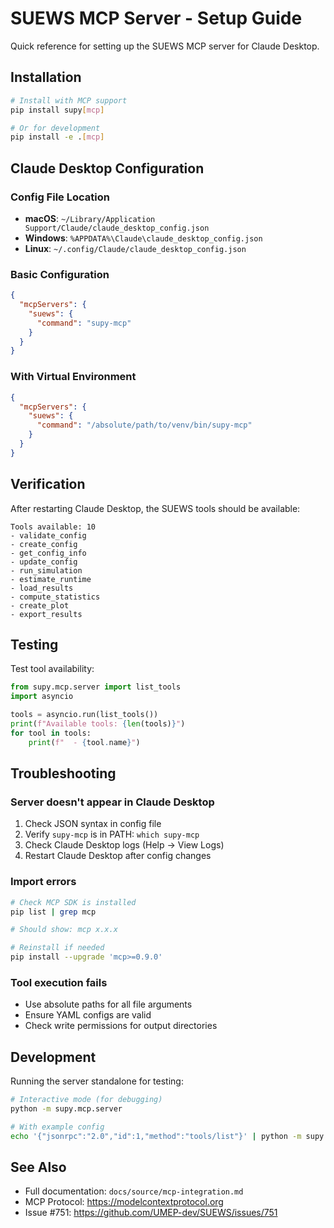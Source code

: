 # SUEWS MCP Server - Setup Guide

Quick reference for setting up the SUEWS MCP server for Claude Desktop.

## Installation

```bash
# Install with MCP support
pip install supy[mcp]

# Or for development
pip install -e .[mcp]
```

## Claude Desktop Configuration

### Config File Location

- **macOS**: `~/Library/Application Support/Claude/claude_desktop_config.json`
- **Windows**: `%APPDATA%\Claude\claude_desktop_config.json`
- **Linux**: `~/.config/Claude/claude_desktop_config.json`

### Basic Configuration

```json
{
  "mcpServers": {
    "suews": {
      "command": "supy-mcp"
    }
  }
}
```

### With Virtual Environment

```json
{
  "mcpServers": {
    "suews": {
      "command": "/absolute/path/to/venv/bin/supy-mcp"
    }
  }
}
```

## Verification

After restarting Claude Desktop, the SUEWS tools should be available:

```
Tools available: 10
- validate_config
- create_config
- get_config_info
- update_config
- run_simulation
- estimate_runtime
- load_results
- compute_statistics
- create_plot
- export_results
```

## Testing

Test tool availability:

```python
from supy.mcp.server import list_tools
import asyncio

tools = asyncio.run(list_tools())
print(f"Available tools: {len(tools)}")
for tool in tools:
    print(f"  - {tool.name}")
```

## Troubleshooting

### Server doesn't appear in Claude Desktop

1. Check JSON syntax in config file
2. Verify `supy-mcp` is in PATH: `which supy-mcp`
3. Check Claude Desktop logs (Help → View Logs)
4. Restart Claude Desktop after config changes

### Import errors

```bash
# Check MCP SDK is installed
pip list | grep mcp

# Should show: mcp x.x.x

# Reinstall if needed
pip install --upgrade 'mcp>=0.9.0'
```

### Tool execution fails

- Use absolute paths for all file arguments
- Ensure YAML configs are valid
- Check write permissions for output directories

## Development

Running the server standalone for testing:

```bash
# Interactive mode (for debugging)
python -m supy.mcp.server

# With example config
echo '{"jsonrpc":"2.0","id":1,"method":"tools/list"}' | python -m supy.mcp.server
```

## See Also

- Full documentation: `docs/source/mcp-integration.md`
- MCP Protocol: https://modelcontextprotocol.org
- Issue #751: https://github.com/UMEP-dev/SUEWS/issues/751

